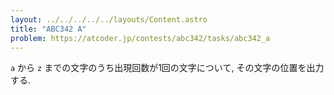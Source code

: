 ```yaml
---
layout: ../../../../../layouts/Content.astro
title: "ABC342 A"
problem: https://atcoder.jp/contests/abc342/tasks/abc342_a
---
```

`a` から `z` までの文字のうち出現回数が1回の文字について, その文字の位置を出力する.

